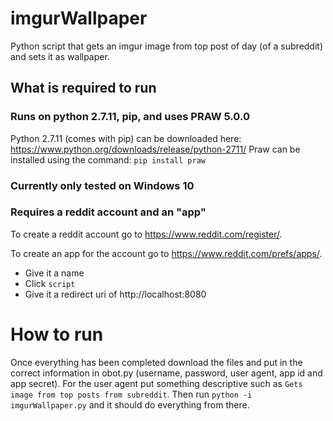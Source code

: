 # imgurWallpaper
Python script that gets an imgur image from top post of day (of a subreddit) and sets it as wallpaper. 

## What is required to run
### Runs on python 2.7.11, pip, and uses PRAW 5.0.0
Python 2.7.11 (comes with pip) can be downloaded here: https://www.python.org/downloads/release/python-2711/
Praw can be installed using the command: `pip install praw`

### Currently only tested on Windows 10

### Requires a reddit account and an "app"
To create a reddit account go to https://www.reddit.com/register/. 

To create an app for the account go to https://www.reddit.com/prefs/apps/.
- Give it a name
- Click `script`
- Give it a redirect uri of http://localhost:8080

# How to run
Once everything has been completed download the files and put in the correct information in obot.py (username, password, user agent, app id and app secret). For the user agent put something descriptive such as `Gets image from top posts from subreddit`. Then run `python -i imgurWallpaper.py` and it should do everything from there. 




